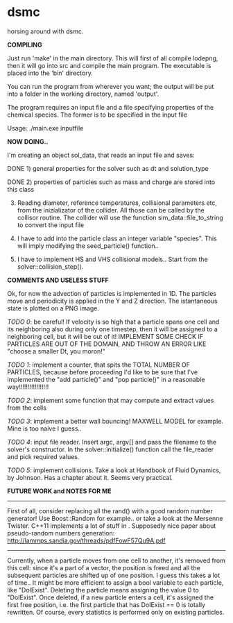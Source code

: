 # dsmc
horsing around with dsmc.

**COMPILING**

Just run 'make' in the main directory.
This will first of all compile lodepng, then it will go into src and compile 
the main program.
The executable is placed into the 'bin' directory.

You can run the program from wherever you want; the output will be put into
a folder in the working directory, named 'output'.

The program requires an input file and a file specifying properties of the 
chemical species. The former is to be specified in the input file

Usage:
  ./main.exe  inputfile

**NOW DOING..**

I'm creating an object sol\_data, that reads an input file and saves:

DONE 1)  general properties for the solver such as dt and solution\_type

DONE 2) properties of particles such as mass and charge are stored into 
   this class

3) Reading diameter, reference temperatures, collisional parameters etc, 
   from the inizializator of the collider.
   All those can be called by the collisor routine.
   The collider will use the function sim\_data::file\_to\_string to 
   convert the input file

4) I have to add into the particle class an integer variable "species".
   This will imply modifying the seed\_particle() function..

5) I have to implement HS and VHS collisional models.. Start from the 
   solver::collision\_step().


**COMMENTS AND USELESS STUFF**

Ok, for now the advection of particles is implemented in 1D.
The particles move and periodicity is applied in the Y and Z direction.
The istantaneous state is plotted on a PNG image.

*TODO 0*: be careful! If velocity is so high that a particle spans one cell
          and its neighboring also during only one timestep, then it will be 
          assigned to a neighboring cell, but it will be out of it!
          IMPLEMENT SOME CHECK IF PARTICLES ARE OUT OF THE DOMAIN, AND THROW
          AN ERROR LIKE "choose a smaller Dt, you moron!"

*TODO 1*: implement a counter, that spits the TOTAL NUMBER OF PARTICLES,
          because before proceeding I'd like to be sure that I've 
          implemented the "add particle()" and "pop particle()" in a 
          reasonable way!!!!!!!!!!!!!!!!!

*TODO 2*: implement some function that may compute and extract values from 
          the cells

*TODO 3*: implement a better wall bouncing! MAXWELL MODEL for example. Mine
          is too naive I guess..

*TODO 4*: input file reader. Insert argc, argv[] and pass the filename to
          the solver's constructor. In the solver::initialize() function
          call the file_reader and pick required values.

*TODO 5*: implement collisions. Take a look at Handbook of Fluid Dynamics,
          by Johnson. Has a chapter about it. Seems very practical.

**FUTURE WORK and NOTES FOR ME**

---

First of all, consider replacing all the rand() with a good random number
generator!
Use Boost::Random for example.. or take a look at the Mersenne Twister.
C++11 implements a lot of stuff in <random>.
Supposedly nice paper about pseudo-random numbers generation: 
http://lammps.sandia.gov/threads/pdfFowF57Qu9A.pdf

---

Currently, when a particle moves from one cell to another, it's removed 
from this cell: since it's a part of a vector, the position is freed and 
all the subsequent particles are shifted up of one position.
I guess this takes a lot of time.. It might be more efficient to assign 
a bool variable to each particle, like "DoIExist". Deleting the particle
means assigning the value 0 to "DoIExist".
Once deleted, if a new particle enters a cell, it's assigned the first
free position, i.e. the first particle that has DoIExist == 0 is totally
rewritten.
Of course, every statistics is performed only on existing particles.
